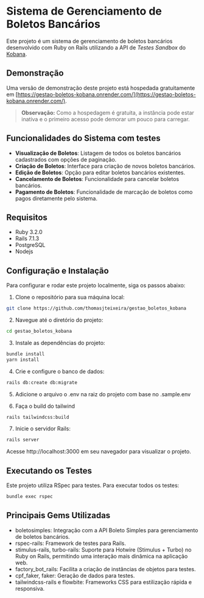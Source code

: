 # Sistema de Gerenciamento de Boletos Bancários

Este projeto é um sistema de gerenciamento de boletos bancários desenvolvido com Ruby on Rails utilizando a API de *Testes Sandbox* do [Kobana](https://developers.kobana.com.br/docs/comecando).

## Demonstração

Uma versão de demonstração deste projeto está hospedada gratuitamente em [https://gestao-boletos-kobana.onrender.com/](https://gestao-boletos-kobana.onrender.com/).

> **Observação:** Como a hospedagem é gratuita, a instância pode estar inativa e o primeiro acesso pode demorar um pouco para carregar.

## Funcionalidades do Sistema com testes
- **Visualização de Boletos**: Listagem de todos os boletos bancários cadastrados com opções de paginação.
- **Criação de Boletos**: Interface para criação de novos boletos bancários.
- **Edição de Boletos**: Opção para editar boletos bancários existentes.
- **Cancelamento de Boletos**: Funcionalidade para cancelar boletos bancários.
- **Pagamento de Boletos**: Funcionalidade de marcação de boletos como pagos diretamente pelo sistema.

## Requisitos

- Ruby 3.2.0
- Rails 7.1.3
- PostgreSQL
- Nodejs

## Configuração e Instalação

Para configurar e rodar este projeto localmente, siga os passos abaixo:

1. Clone o repositório para sua máquina local:

```bash
git clone https://github.com/thomasjteixeira/gestao_boletos_kobana
```
2. Navegue até o diretório do projeto:

```bash
cd gestao_boletos_kobana
```
3. Instale as dependências do projeto:

```bash
bundle install
yarn install
```
4. Crie e configure o banco de dados:

```bash
rails db:create db:migrate
```
5. Adicione o arquivo o .env na raiz do projeto com base no .sample.env

6. Faça o build do tailwind
```bash
rails tailwindcss:build
```
7. Inicie o servidor Rails:

```bash
rails server
```

Acesse http://localhost:3000 em seu navegador para visualizar o projeto.

## Executando os Testes

Este projeto utiliza RSpec para testes. Para executar todos os testes:

```bash
bundle exec rspec
```

## Principais Gems Utilizadas
- boletosimples: Integração com a API Boleto Simples para gerenciamento de boletos bancários.
- rspec-rails: Framework de testes para Rails.
- stimulus-rails, turbo-rails: Suporte para Hotwire (Stimulus + Turbo) no Ruby on Rails, permitindo uma interação mais dinâmica na aplicação web.
- factory_bot_rails: Facilita a criação de instâncias de objetos para testes.
- cpf_faker, faker: Geração de dados para testes.
- tailwindcss-rails e flowbite: Frameworks CSS para estilização rápida e responsiva.
